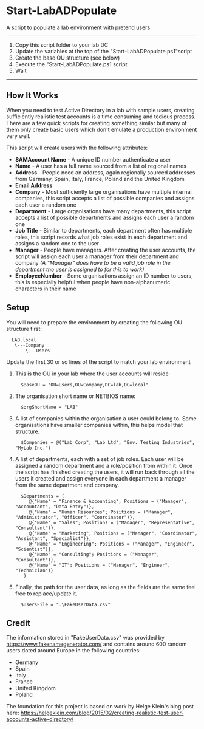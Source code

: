 Start-LabADPopulate
===================
A script to populate a lab environment with pretend users

----------

 1. Copy this script folder to your lab DC
 2. Update the variables at the top of the "Start-LabADPopulate.ps1"script
 3. Create the base OU structure (see below)
 3. Execute the "Start-LabADPopulate.ps1 script
 4. Wait


----------

How It Works
---------
When you need to test Active Directory in a lab with sample users, creating sufficiently realistic test accounts is a time consuming and tedious process. There are a few quick scripts for creating something similar but many of them only create basic users which don't emulate a production environment very well.


This script will create users with the following attributes:

 - **SAMAccount Name** - A unique ID number authenticate a user
 - **Name** - A user has a full name sourced from a list of regional names
 - **Address** - People need an address, again regionally sourced addresses from Germany, Spain, Italy, France, Poland and the United Kingdom
 - **Email Address**
 - **Company** - Most sufficiently large organisations have multiple internal companies, this script accepts a list of possible companies and assigns each user a random one
 - **Department** - Large organisations have many departments, this script accepts a list of possible departments and assigns each user a random one
 - **Job Title** - Similar to departments, each department often has multiple roles, this script records what job roles exist in each department and assigns a random one to the user
 - **Manager** - People have managers. After creating the user accounts, the script will assign each user a manager from their department and company *(A "Manager" does have to be a valid job role in the department the user is assigned to for this to work)*
 - **EmployeeNumber** - Some organisations assign an ID number to users, this is especially helpful when people have non-alphanumeric characters in their name
 

Setup
---------
You will need to prepare the environment by creating the following OU structure first:

      LAB.local
       \---Company
           \---Users

Update the first 30 or so lines of the script to match your lab environment

 1. This is the OU in your lab where the user accounts will reside

          $BaseOU = "OU=Users,OU=Company,DC=lab,DC=local"
    

 2. The organisation short name or NETBIOS name:

          $orgShortName = "LAB"

 3. A list of companies within the organisation  a user could belong to.
    Some organisations have smaller companies within, this helps model
    that structure.
    
          $Companies = @("Lab Corp", "Lab Ltd", "Env. Testing Industries", "MyLab Inc.")

 4. A list of departments, each with a set of job roles. Each user will be assigned a random department and a role/position from within it. Once the script has finished creating the users, it will run back through all the users it created and assign everyone in each department a manager from the same department and company.

          $Departments = (
             @{"Name" = "Finance & Accounting"; Positions = ("Manager", "Accountant", "Data Entry")},
             @{"Name" = "Human Resources"; Positions = ("Manager", "Administrator", "Officer", "Coordinator")},
             @{"Name" = "Sales"; Positions = ("Manager", "Representative", "Consultant")},
             @{"Name" = "Marketing"; Positions = ("Manager", "Coordinator", "Assistant", "Specialist")},
             @{"Name" = "Engineering"; Positions = ("Manager", "Engineer", "Scientist")},
             @{"Name" = "Consulting"; Positions = ("Manager", "Consultant")},
             @{"Name" = "IT"; Positions = ("Manager", "Engineer", "Technician")}
           )
     
 5. Finally, the path for the user data, as long as the fields are the
    same feel free to replace/update it.

          $UsersFile = ".\FakeUserData.csv"


Credit
---------
The information stored in "FakeUserData.csv" was provided by https://www.fakenamegenerator.com/ and contains around 600 random users doted around Europe in the following countries:
 - Germany
 - Spain
 - Italy
 - France
 - United Kingdom
 - Poland

The foundation for this project is based on work by Helge Klein's blog post here: https://helgeklein.com/blog/2015/02/creating-realistic-test-user-accounts-active-directory/
